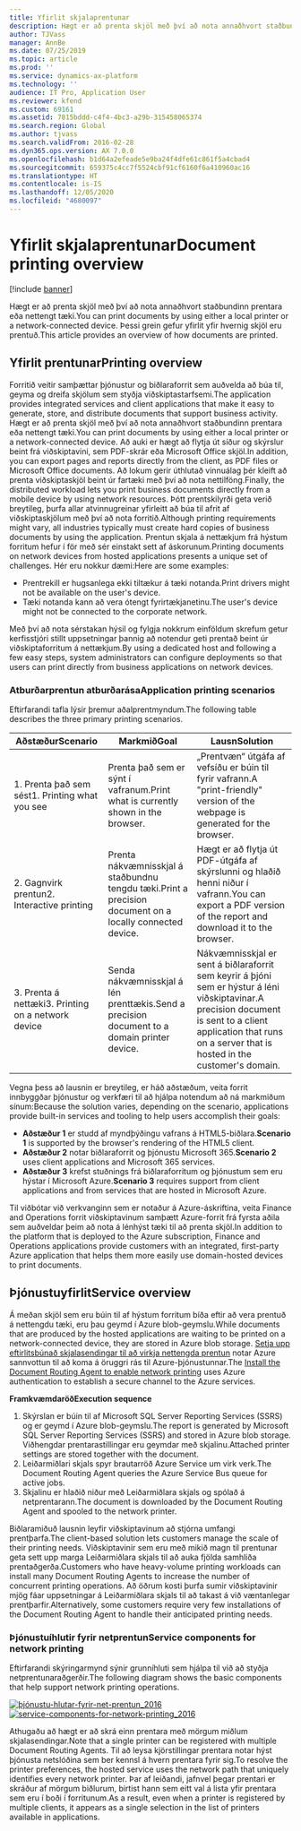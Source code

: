 ```yaml
---
title: Yfirlit skjalaprentunar
description: Hægt er að prenta skjöl með því að nota annaðhvort staðbundinn prentara eða nettengt tæki. Þessi grein gefur yfirlit yfir hvernig skjöl eru prentuð.
author: TJVass
manager: AnnBe
ms.date: 07/25/2019
ms.topic: article
ms.prod: ''
ms.service: dynamics-ax-platform
ms.technology: ''
audience: IT Pro, Application User
ms.reviewer: kfend
ms.custom: 69161
ms.assetid: 7815bddd-c4f4-4bc3-a29b-315458065374
ms.search.region: Global
ms.author: tjvass
ms.search.validFrom: 2016-02-28
ms.dyn365.ops.version: AX 7.0.0
ms.openlocfilehash: b1d64a2efeade5e9ba24f4dfe61c861f5a4cbad4
ms.sourcegitcommit: 659375c4cc7f5524cbf91cf6160f6a410960ac16
ms.translationtype: HT
ms.contentlocale: is-IS
ms.lasthandoff: 12/05/2020
ms.locfileid: "4680097"
---
```

# <a name="document-printing-overview"></a><span data-ttu-id="188b2-104">Yfirlit skjalaprentunar</span><span class="sxs-lookup"><span data-stu-id="188b2-104">Document printing overview</span></span>

[!include [banner](../includes/banner.md)]

<span data-ttu-id="188b2-105">Hægt er að prenta skjöl með því að nota annaðhvort staðbundinn prentara eða nettengt tæki.</span><span class="sxs-lookup"><span data-stu-id="188b2-105">You can print documents by using either a local printer or a network-connected device.</span></span> <span data-ttu-id="188b2-106">Þessi grein gefur yfirlit yfir hvernig skjöl eru prentuð.</span><span class="sxs-lookup"><span data-stu-id="188b2-106">This article provides an overview of how documents are printed.</span></span>

## <a name="printing-overview"></a><span data-ttu-id="188b2-107">Yfirlit prentunar</span><span class="sxs-lookup"><span data-stu-id="188b2-107">Printing overview</span></span>

<span data-ttu-id="188b2-108">Forritið veitir samþættar þjónustur og biðlaraforrit sem auðvelda að búa til, geyma og dreifa skjölum sem styðja viðskiptastarfsemi.</span><span class="sxs-lookup"><span data-stu-id="188b2-108">The application provides integrated services and client applications that make it easy to generate, store, and distribute documents that support business activity.</span></span> <span data-ttu-id="188b2-109">Hægt er að prenta skjöl með því að nota annaðhvort staðbundinn prentara eða nettengt tæki.</span><span class="sxs-lookup"><span data-stu-id="188b2-109">You can print documents by using either a local printer or a network-connected device.</span></span> <span data-ttu-id="188b2-110">Að auki er hægt að flytja út síður og skýrslur beint frá viðskiptavini, sem PDF-skrár eða Microsoft Office skjöl.</span><span class="sxs-lookup"><span data-stu-id="188b2-110">In addition, you can export pages and reports directly from the client, as PDF files or Microsoft Office documents.</span></span> <span data-ttu-id="188b2-111">Að lokum gerir úthlutað vinnuálag þér kleift að prenta viðskiptaskjöl beint úr fartæki með því að nota nettilföng.</span><span class="sxs-lookup"><span data-stu-id="188b2-111">Finally, the distributed workload lets you print business documents directly from a mobile device by using network resources.</span></span> <span data-ttu-id="188b2-112">Þótt prentskilyrði geta verið breytileg, þurfa allar atvinnugreinar yfirleitt að búa til afrit af viðskiptaskjölum með því að nota forritið.</span><span class="sxs-lookup"><span data-stu-id="188b2-112">Although printing requirements might vary, all industries typically must create hard copies of business documents by using the application.</span></span> <span data-ttu-id="188b2-113">Prentun skjala á nettækjum frá hýstum forritum hefur í för með sér einstakt sett af áskorunum.</span><span class="sxs-lookup"><span data-stu-id="188b2-113">Printing documents on network devices from hosted applications presents a unique set of challenges.</span></span> <span data-ttu-id="188b2-114">Hér eru nokkur dæmi:</span><span class="sxs-lookup"><span data-stu-id="188b2-114">Here are some examples:</span></span>

- <span data-ttu-id="188b2-115">Prentrekill er hugsanlega ekki tiltækur á tæki notanda.</span><span class="sxs-lookup"><span data-stu-id="188b2-115">Print drivers might not be available on the user's device.</span></span>
- <span data-ttu-id="188b2-116">Tæki notanda kann að vera ótengt fyrirtækjanetinu.</span><span class="sxs-lookup"><span data-stu-id="188b2-116">The user's device might not be connected to the corporate network.</span></span>

<span data-ttu-id="188b2-117">Með því að nota sérstakan hýsil og fylgja nokkrum einföldum skrefum getur kerfisstjóri stillt uppsetningar þannig að notendur geti prentað beint úr viðskiptaforritum á nettækjum.</span><span class="sxs-lookup"><span data-stu-id="188b2-117">By using a dedicated host and following a few easy steps, system administrators can configure deployments so that users can print directly from business applications on network devices.</span></span>

### <a name="application-printing-scenarios"></a><span data-ttu-id="188b2-118">Atburðarprentun atburðarása</span><span class="sxs-lookup"><span data-stu-id="188b2-118">Application printing scenarios</span></span> 

<span data-ttu-id="188b2-119">Eftirfarandi tafla lýsir þremur aðalprentmyndum.</span><span class="sxs-lookup"><span data-stu-id="188b2-119">The following table describes the three primary printing scenarios.</span></span>

| <span data-ttu-id="188b2-120">Aðstæður</span><span class="sxs-lookup"><span data-stu-id="188b2-120">Scenario</span></span>                        | <span data-ttu-id="188b2-121">Markmið</span><span class="sxs-lookup"><span data-stu-id="188b2-121">Goal</span></span>                                                      | <span data-ttu-id="188b2-122">Lausn</span><span class="sxs-lookup"><span data-stu-id="188b2-122">Solution</span></span> |
|---------------------------------|-----------------------------------------------------------|----------|
| <span data-ttu-id="188b2-123">1. Prenta það sem sést</span><span class="sxs-lookup"><span data-stu-id="188b2-123">1. Printing what you see</span></span>        | <span data-ttu-id="188b2-124">Prenta það sem er sýnt í vafranum.</span><span class="sxs-lookup"><span data-stu-id="188b2-124">Print what is currently shown in the browser.</span></span>             | <span data-ttu-id="188b2-125">„Prentvæn“ útgáfa af vefsíðu er búin til fyrir vafrann.</span><span class="sxs-lookup"><span data-stu-id="188b2-125">A "print-friendly" version of the webpage is generated for the browser.</span></span> |
| <span data-ttu-id="188b2-126">2. Gagnvirk prentun</span><span class="sxs-lookup"><span data-stu-id="188b2-126">2. Interactive printing</span></span>         | <span data-ttu-id="188b2-127">Prenta nákvæmnisskjal á staðbundnu tengdu tæki.</span><span class="sxs-lookup"><span data-stu-id="188b2-127">Print a precision document on a locally connected device.</span></span> | <span data-ttu-id="188b2-128">Hægt er að flytja út PDF-útgáfa af skýrslunni og hlaðið henni niður í vafrann.</span><span class="sxs-lookup"><span data-stu-id="188b2-128">You can export a PDF version of the report and download it to the browser.</span></span> |
| <span data-ttu-id="188b2-129">3. Prenta á nettæki</span><span class="sxs-lookup"><span data-stu-id="188b2-129">3. Printing on a network device</span></span> | <span data-ttu-id="188b2-130">Senda nákvæmnisskjal á lén prenttækis.</span><span class="sxs-lookup"><span data-stu-id="188b2-130">Send a precision document to a domain printer device.</span></span>     | <span data-ttu-id="188b2-131">Nákvæmnisskjal er sent á biðlaraforrit sem keyrir á þjóni sem er hýstur á léni viðskiptavinar.</span><span class="sxs-lookup"><span data-stu-id="188b2-131">A precision document is sent to a client application that runs on a server that is hosted in the customer's domain.</span></span> |

<span data-ttu-id="188b2-132">Vegna þess að lausnin er breytileg, er háð aðstæðum, veita forrit innbyggðar þjónustur og verkfæri til að hjálpa notendum að ná markmiðum sínum:</span><span class="sxs-lookup"><span data-stu-id="188b2-132">Because the solution varies, depending on the scenario, applications provide built-in services and tooling to help users accomplish their goals:</span></span>

- <span data-ttu-id="188b2-133">**Aðstæður 1** er studd af myndþýðingu vafrans á HTML5-biðlara.</span><span class="sxs-lookup"><span data-stu-id="188b2-133">**Scenario 1** is supported by the browser's rendering of the HTML5 client.</span></span>
- <span data-ttu-id="188b2-134">**Aðstæður 2** notar biðlaraforrit og þjónustu Microsoft 365.</span><span class="sxs-lookup"><span data-stu-id="188b2-134">**Scenario 2** uses client applications and Microsoft 365 services.</span></span>
- <span data-ttu-id="188b2-135">**Aðstæður 3** krefst stuðnings frá biðlaraforritum og þjónustum sem eru hýstar í Microsoft Azure.</span><span class="sxs-lookup"><span data-stu-id="188b2-135">**Scenario 3** requires support from client applications and from services that are hosted in Microsoft Azure.</span></span>

<span data-ttu-id="188b2-136">Til viðbótar við verkvanginn sem er notaður á Azure-áskriftina, veita Finance and Operations forrit viðskiptavinum samþætt Azure-forrit frá fyrsta aðila sem auðveldar þeim að nota á lénhýst tæki til að prenta skjöl.</span><span class="sxs-lookup"><span data-stu-id="188b2-136">In addition to the platform that is deployed to the Azure subscription, Finance and Operations applications provide customers with an integrated, first-party Azure application that helps them more easily use domain-hosted devices to print documents.</span></span>

## <a name="service-overview"></a><span data-ttu-id="188b2-137">Þjónustuyfirlit</span><span class="sxs-lookup"><span data-stu-id="188b2-137">Service overview</span></span>
<span data-ttu-id="188b2-138">Á meðan skjöl sem eru búin til af hýstum forritum bíða eftir að vera prentuð á nettengdu tæki, eru þau geymd í Azure blob-geymslu.</span><span class="sxs-lookup"><span data-stu-id="188b2-138">While documents that are produced by the hosted applications are waiting to be printed on a network-connected device, they are stored in Azure blob storage.</span></span> <span data-ttu-id="188b2-139">[Setja upp eftirlitsbúnað skjalasendingar til að virkja nettengda prentun](install-document-routing-agent.md) notar Azure sannvottun til að koma á öruggri rás til Azure-þjónustunnar.</span><span class="sxs-lookup"><span data-stu-id="188b2-139">The [Install the Document Routing Agent to enable network printing](install-document-routing-agent.md) uses Azure authentication to establish a secure channel to the Azure services.</span></span>

<span data-ttu-id="188b2-140">**Framkvæmdaröð**</span><span class="sxs-lookup"><span data-stu-id="188b2-140">**Execution sequence**</span></span>

1. <span data-ttu-id="188b2-141">Skýrslan er búin til af Microsoft SQL Server Reporting Services (SSRS) og er geymd í Azure blob-geymslu.</span><span class="sxs-lookup"><span data-stu-id="188b2-141">The report is generated by Microsoft SQL Server Reporting Services (SSRS) and stored in Azure blob storage.</span></span> <span data-ttu-id="188b2-142">Viðhengdar prentarastillingar eru geymdar með skjalinu.</span><span class="sxs-lookup"><span data-stu-id="188b2-142">Attached printer settings are stored together with the document.</span></span>
2. <span data-ttu-id="188b2-143">Leiðarmiðlari skjals spyr brautarröð Azure Service um virk verk.</span><span class="sxs-lookup"><span data-stu-id="188b2-143">The Document Routing Agent queries the Azure Service Bus queue for active jobs.</span></span>
3. <span data-ttu-id="188b2-144">Skjalinu er hlaðið niður með Leiðarmiðlara skjals og spólað á netprentarann.</span><span class="sxs-lookup"><span data-stu-id="188b2-144">The document is downloaded by the Document Routing Agent and spooled to the network printer.</span></span>

<span data-ttu-id="188b2-145">Biðlaramiðuð lausnin leyfir viðskiptavinum að stjórna umfangi prentþarfa.</span><span class="sxs-lookup"><span data-stu-id="188b2-145">The client-based solution lets customers manage the scale of their printing needs.</span></span> <span data-ttu-id="188b2-146">Viðskiptavinir sem eru með mikið magn til prentunar geta sett upp marga Leiðarmiðlara skjals til að auka fjölda samhliða prentaðgerða.</span><span class="sxs-lookup"><span data-stu-id="188b2-146">Customers who have heavy-volume printing workloads can install many Document Routing Agents to increase the number of concurrent printing operations.</span></span> <span data-ttu-id="188b2-147">Að öðrum kosti þurfa sumir viðskiptavinir mjög fáar uppsetningar á Leiðarmiðlara skjals til að takast á við væntanlegar prentþarfir.</span><span class="sxs-lookup"><span data-stu-id="188b2-147">Alternatively, some customers require very few installations of the Document Routing Agent to handle their anticipated printing needs.</span></span>

### <a name="service-components-for-network-printing"></a><span data-ttu-id="188b2-148">Þjónustuíhlutir fyrir netprentun</span><span class="sxs-lookup"><span data-stu-id="188b2-148">Service components for network printing</span></span>

<span data-ttu-id="188b2-149">Eftirfarandi skýringarmynd sýnir grunníhluti sem hjálpa til við að styðja netprentunaraðgerðir.</span><span class="sxs-lookup"><span data-stu-id="188b2-149">The following diagram shows the basic components that help support network printing operations.</span></span>

<span data-ttu-id="188b2-150">[![þjónustu-hlutar-fyrir-net-prentun\_2016](./media/service-components-for-network-printing_2016.png)](./media/service-components-for-network-printing_2016.png)</span><span class="sxs-lookup"><span data-stu-id="188b2-150">[![service-components-for-network-printing\_2016](./media/service-components-for-network-printing_2016.png)](./media/service-components-for-network-printing_2016.png)</span></span>

<span data-ttu-id="188b2-151">Athugaðu að hægt er að skrá einn prentara með mörgum miðlum skjalasendingar.</span><span class="sxs-lookup"><span data-stu-id="188b2-151">Note that a single printer can be registered with multiple Document Routing Agents.</span></span> <span data-ttu-id="188b2-152">Til að leysa kjörstillingar prentara notar hýst þjónusta netslóðina sem ber kennsl á hvern prentara fyrir sig.</span><span class="sxs-lookup"><span data-stu-id="188b2-152">To resolve the printer preferences, the hosted service uses the network path that uniquely identifies every network printer.</span></span> <span data-ttu-id="188b2-153">Þar af leiðandi, jafnvel þegar prentari er skráður af mörgum biðlurum, birtist hann sem eitt val á lista yfir prentara sem eru í boði í forritunum.</span><span class="sxs-lookup"><span data-stu-id="188b2-153">As a result, even when a printer is registered by multiple clients, it appears as a single selection in the list of printers available in applications.</span></span>
